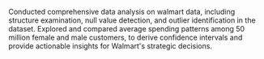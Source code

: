 Conducted comprehensive data analysis on walmart data, including structure examination, null value detection, and outlier identification in the dataset.
Explored and compared average spending patterns among 50 million female and male customers, to derive confidence intervals and provide actionable insights for Walmart's strategic decisions.
